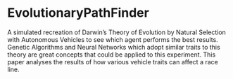 # EvolutionaryPathFinder

A simulated recreation of Darwin’s Theory of
Evolution by Natural Selection with Autonomous Vehicles to see which agent performs the
best results. Genetic Algorithms and Neural Networks which adopt similar traits to this
theory are great concepts that could be applied to this experiment. This paper analyses the
results of how various vehicle traits can affect a race line.
